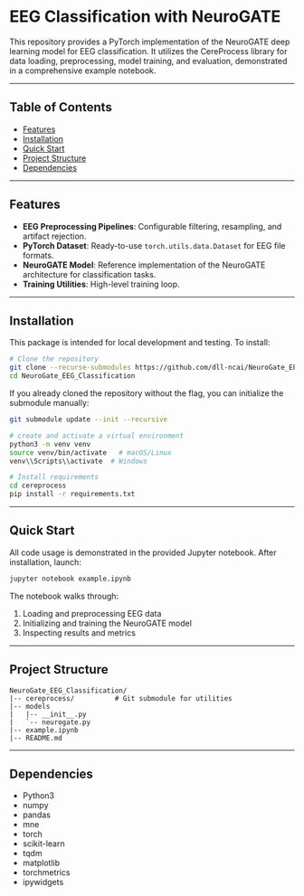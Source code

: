 # EEG Classification with NeuroGATE

This repository provides a PyTorch implementation of the NeuroGATE deep learning model for EEG classification. It utilizes the CereProcess library for data loading, preprocessing, model training, and evaluation, demonstrated in a comprehensive example notebook.


---

## Table of Contents

* [Features](#features)
* [Installation](#installation)
* [Quick Start](#quick-start)
* [Project Structure](#project-structure)
* [Dependencies](#dependencies)

---

## Features

* **EEG Preprocessing Pipelines**: Configurable filtering, resampling, and artifact rejection.
* **PyTorch Dataset**: Ready-to-use `torch.utils.data.Dataset` for EEG file formats.
* **NeuroGATE Model**: Reference implementation of the NeuroGATE architecture for classification tasks.
* **Training Utilities**: High-level training loop.

---

## Installation

This package is intended for local development and testing. To install:

```bash
# Clone the repository
git clone --recurse-submodules https://github.com/dll-ncai/NeuroGate_EEG_Classification.git
cd NeuroGate_EEG_Classification
```

If you already cloned the repository without the flag, you can initialize the submodule manually:

```bash
git submodule update --init --recursive

# create and activate a virtual environment
python3 -m venv venv
source venv/bin/activate   # macOS/Linux
venv\\Scripts\\activate  # Windows

# Install requirements
cd cereprocess
pip install -r requirements.txt
```

---

## Quick Start

All code usage is demonstrated in the provided Jupyter notebook. After installation, launch:

```bash
jupyter notebook example.ipynb
```

The notebook walks through:

1. Loading and preprocessing EEG data
2. Initializing and training the NeuroGATE model
3. Inspecting results and metrics

---

## Project Structure

```plaintext
NeuroGate_EEG_Classification/
|-- cereprocess/          # Git submodule for utilities
|-- models
|   |-- __init__.py
|   `-- neurogate.py
|-- example.ipynb
|-- README.md
```

---

## Dependencies

* Python3
* numpy
* pandas
* mne
* torch
* scikit-learn
* tqdm
* matplotlib
* torchmetrics
* ipywidgets
